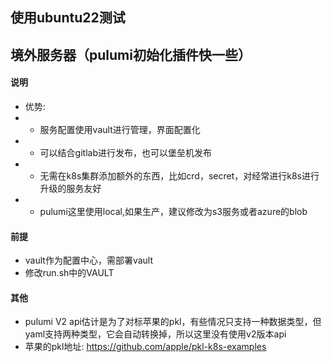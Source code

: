 ## 使用ubuntu22测试
## 境外服务器（pulumi初始化插件快一些）

#### 说明
- 优势:
- - 服务配置使用vault进行管理，界面配置化
- - 可以结合gitlab进行发布，也可以堡垒机发布
- - 无需在k8s集群添加额外的东西，比如crd，secret，对经常进行k8s进行升级的服务友好
- - pulumi这里使用local,如果生产，建议修改为s3服务或者azure的blob

#### 前提
- vault作为配置中心，需部署vault
- 修改run.sh中的VAULT


#### 其他
- pulumi V2 api估计是为了对标苹果的pkl，有些情况只支持一种数据类型，但yaml支持两种类型，它会自动转换掉，所以这里没有使用v2版本api
- 苹果的pkl地址: https://github.com/apple/pkl-k8s-examples
